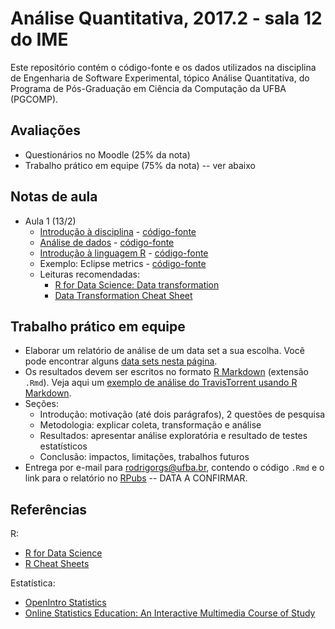 # Análise Quantitativa, 2017.2 - sala 12 do IME

Este repositório contém o código-fonte e os dados utilizados na disciplina de Engenharia de Software Experimental, tópico Análise Quantitativa, do Programa de Pós-Graduação em Ciência da Computação da UFBA (PGCOMP).

## Avaliações

- Questionários no Moodle (25% da nota)
- Trabalho prático em equipe (75% da nota) -- ver abaixo

## Notas de aula

- Aula 1 (13/2)
  - [Introdução à disciplina](http://rpubs.com/rodrigorgs/intro) - [código-fonte](slides/intro.Rmd)
  - [Análise de dados](http://rpubs.com/rodrigorgs/processo) - [código-fonte](slides/processo.Rmd)
  - [Introdução à linguagem R](http://rpubs.com/rodrigorgs/intro-R_) - [código-fonte](slides/intro-R.Rmd)
  - Exemplo: Eclipse metrics - [código-fonte](slides/eclipse-metrics.Rmd)
  - Leituras recomendadas:
    - [R for Data Science: Data transformation](http://r4ds.had.co.nz/transform.html)
    - [Data Transformation Cheat Sheet](https://github.com/rstudio/cheatsheets/raw/master/source/pdfs/data-transformation-cheatsheet.pdf)

## Trabalho prático em equipe

- Elaborar um relatório de análise de um data set a sua escolha. Você pode encontrar alguns [data sets nesta página](https://rodrigorgs.github.io/msr-datasets).
- Os resultados devem ser escritos no formato [R Markdown](http://rmarkdown.rstudio.com/) (extensão `.Rmd`). Veja aqui um [exemplo de análise do TravisTorrent usando R Markdown](https://raw.githubusercontent.com/rodrigorgs/analise-quantitativa/master/slides/exemplo-travis.Rmd).
- Seções:
  - Introdução: motivação (até dois parágrafos), 2 questões de pesquisa
  - Metodologia: explicar coleta, transformação e análise
  - Resultados: apresentar análise exploratória e resultado de testes estatísticos
  - Conclusão: impactos, limitações, trabalhos futuros
- Entrega por e-mail para <rodrigorgs@ufba.br>, contendo o código `.Rmd` e o link para o relatório no [RPubs](https://rpubs.com/) -- DATA A CONFIRMAR.

## Referências

R:

- [R for Data Science](http://r4ds.had.co.nz/)
- [R Cheat Sheets](https://www.rstudio.com/resources/cheatsheets/)

Estatística:

- [OpenIntro Statistics](https://www.openintro.org/stat/)
- [Online Statistics Education: An Interactive Multimedia Course of Study](http://onlinestatbook.com/)

